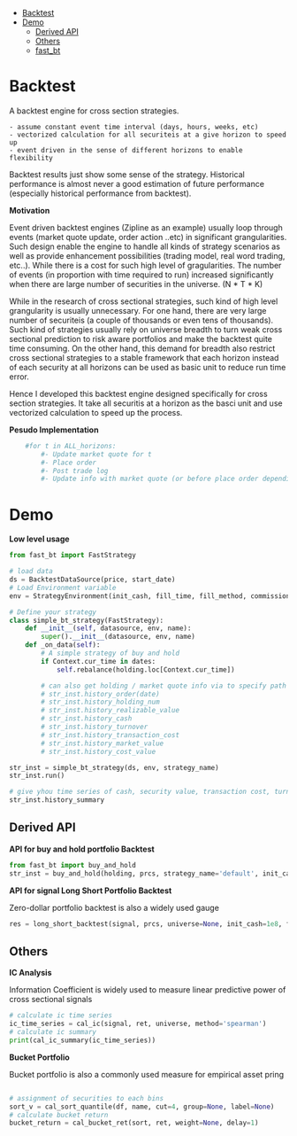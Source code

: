 - [Backtest](#backtest)
- [Demo](#demo)
  * [Derived API](#derived-api)
  * [Others](#others)
  * [fast_bt](#fast-bt)


# Backtest

A backtest engine for cross section strategies.

    - assume constant event time interval (days, hours, weeks, etc)
    - vectorized calculation for all securiteis at a give horizon to speed up
    - event driven in the sense of different horizons to enable flexibility

Backtest results just show some sense of the strategy. Historical performance is almost never a good estimation of future performance (especially historical performance from backtest).

**Motivation**

Event driven backtest engines (Zipline as an example) usually loop through events (market quote update, order action ..etc) in significant grangularities. Such design enable the engine to handle all kinds of strategy scenarios as well as provide enhancement possibilities (trading model, real word trading, etc..). While there is a cost for such high level of gragularities. The number of events (in proportion with time required to run) increased significantly when there are large number of securities in the universe. (N * T * K)

While in the research of cross sectional strategies, such kind of high level grangularity is usually unnecessary. For one hand, there are  very large number of securiteis (a couple of thousands or even tens of thousands). Such kind of strategies usually rely on universe breadth to turn weak cross sectional prediction to risk aware portfolios and make the backtest quite time consuming. On the other hand, this demand for breadth also restrict cross sectional strategies to a stable framework that each horizon instead of each security at all horizons can be used as basic unit to reduce run time error. 

Hence I developed this backtest engine designed specifically for cross section strategies. It take all securitis at a horizon as the basci unit and use vectorized calculation to speed up the process. 

**Pesudo Implementation**
```python
    #for t in ALL_horizons:
        #- Update market quote for t 
        #- Place order
        #- Post trade log
        #- Update info with market quote (or before place order depending on setting)
```

# Demo 

**Low level usage**

```python
from fast_bt import FastStrategy

# load data
ds = BacktestDataSource(price, start_date)
# Load Environment variable
env = StrategyEnvironment(init_cash, fill_time, fill_method, commission, sllipage)

# Define your strategy
class simple_bt_strategy(FastStrategy):
    def __init__(self, datasource, env, name):
        super().__init__(datasource, env, name)
    def _on_data(self):
        # A simple strategy of buy and hold
        if Context.cur_time in dates:
            self.rebalance(holding.loc[Context.cur_time])

        # can also get holding / market quote info via to specify path dependent behavior
        # str_inst.history_order(date)
        # str_inst.history_holding_num
        # str_inst.history_realizable_value
        # str_inst.history_cash
        # str_inst.history_turnover
        # str_inst.history_transaction_cost
        # str_inst.history_market_value
        # str_inst.history_cost_value

str_inst = simple_bt_strategy(ds, env, strategy_name)
str_inst.run()

# give yhou time series of cash, security value, transaction cost, turnover, holding num for each security, leverage and net value as pd.DataFrame
str_inst.history_summary

```

## Derived API


**API for buy and hold portfolio Backtest**

```python
from fast_bt import buy_and_hold
str_inst = buy_and_hold(holding, prcs, strategy_name='default', init_cash=1e8, fill_time='next_bar', fill_method='vwap', commission=None, sllipage=None)
```

**API for signal Long Short Portfolio Backtest**

Zero-dollar portfolio backtest is also a widely used gauge 

```python
res = long_short_backtest(signal, prcs, universe=None, init_cash=1e8, fill_time='this_bar', fill_method='vwap', commission=None, sllipage=None)
```

## Others

**IC Analysis**

Information Coefficient is widely used to measure linear predictive power of cross sectional signals

```python
# calculate ic time series
ic_time_series = cal_ic(signal, ret, universe, method='spearman')
# calculate ic summary
print(cal_ic_summary(ic_time_series))
```

**Bucket Portfolio**

Bucket portfolio is also a commonly used measure for empirical asset pring

```python

# assignment of securities to each bins
sort_v = cal_sort_quantile(df, name, cut=4, group=None, label=None)
# calculate bucket return
bucket_return = cal_bucket_ret(sort, ret, weight=None, delay=1)
```




<!-- ## rq_bt 
基于rqalpha的回测工具包
通常通过rq_backtest(holding, benchmark, matching='next_close', init_cash=1e8, slippage=0.002, plot=True, log_level='error') 来进行快速的调用

## fast_bt 
基于截面的快速回测，用于快速的尝试
通常通过simple_bt(holding, prcs, strategy_name='default', init_cash=1e8, fill_time='next_bar', fill_method='vwap', commission=None, sllipage=None) 来进行快速的调用 -->

